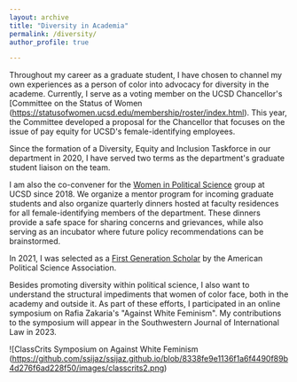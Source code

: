 ```yaml
---
layout: archive
title: "Diversity in Academia"
permalink: /diversity/
author_profile: true

---
```


Throughout my career as a graduate student, I have chosen to channel my own experiences as a person of color into advocacy for diversity in the academe. Currently, I serve as a voting member on the UCSD Chancellor's [Committee on the Status of Women (https://statusofwomen.ucsd.edu/membership/roster/index.html). This year, the Committee developed a proposal for the Chancellor that focuses on the issue of pay equity for UCSD's female-identifying employees.

Since the formation of a Diversity, Equity and Inclusion Taskforce in our department in 2020, I have served two terms as the department's graduate student liaison on the team. 

I am also the co-convener for the [Women in Political Science](https://polisci.ucsd.edu/grad/current-students/wips.html) group at UCSD since 2018. We organize a mentor program for incoming graduate students and also organize quarterly dinners hosted at faculty residences for all female-identifying members of the department. These dinners provide a safe space for sharing concerns and grievances, while also serving as an incubator where future policy recommendations can be brainstormed. 

In 2021, I was selected as a [First Generation Scholar](https://politicalsciencenow.com/meet-syeda-shahbano-ijaz-2021-first-generation-scholar-in-the-profession/) by the American Political Science Association. 

Besides promoting diversity within political science, I also want to understand the structural impediments that women of color face, both in the academy and outside it. As part of these efforts, I participated in an online symposium on Rafia Zakaria's "Against White Feminism". My contributions to the symposium will appear in the Southwestern Journal of International Law in 2023. 

![ClassCrits Symposium on Against White Feminism (https://github.com/ssijaz/ssijaz.github.io/blob/8338fe9e1136f1a6f4490f89b4d276f6ad228f50/images/classcrits2.png)

